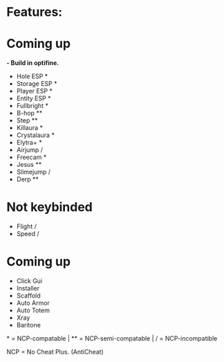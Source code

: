 # Features:

# Coming up

**\- Build in optifine.**

- Hole ESP    *
- Storage ESP *
- Player ESP  *
- Entity ESP  *
- Fullbright  *
- B-hop       **
- Step        **
- Killaura    *
- Crystalaura *
- Elytra+     *
- Airjump     /
- Freecam     *
- Jesus       **
- Slimejump   /
- Derp        **

# Not keybinded
- Flight      /
- Speed       /

# Coming up

- Click Gui
- Installer
- Scaffold
- Auto Armor
- Auto Totem
- Xray
- Baritone

 \* = NCP-compatable | \*\* = NCP-semi-compatable | / = NCP-incompatible 

NCP = No Cheat Plus. (AntiCheat)

